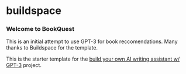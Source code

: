 # buildspace 
### Welcome to BookQuest
This is an initial attempt to use GPT-3 for book reccomendations. Many thanks to Buildspace for the template.



This is the starter template for the [build your own AI writing assistant w/ GPT-3](https://buildspace.so/builds/ai-writer) project.
